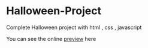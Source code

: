 # Halloween-Project

Complete Halloween project with html , css , javascript

You can see the online [preview](https://wcode-dev.github.io/Halloween-Project/) here
